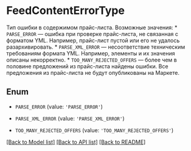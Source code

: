 # FeedContentErrorType

Тип ошибки в содержимом прайс-листа.  Возможные значения:  * `PARSE_ERROR` — ошибка при проверке прайс-листа, не связанная с форматом YML. Например, прайс-лист пустой или его не удалось разархивировать. * `PARSE_XML_ERROR` — несоответствие техническим требованиям формата YML. Например, элементы и их значения описаны некорректно. * `TOO_MANY_REJECTED_OFFERS` — более чем в половине предложений из прайс-листа найдены ошибки. Все предложения из прайс-листа не будут опубликованы на Маркете. 

## Enum

* `PARSE_ERROR` (value: `'PARSE_ERROR'`)

* `PARSE_XML_ERROR` (value: `'PARSE_XML_ERROR'`)

* `TOO_MANY_REJECTED_OFFERS` (value: `'TOO_MANY_REJECTED_OFFERS'`)

[[Back to Model list]](../README.md#documentation-for-models) [[Back to API list]](../README.md#documentation-for-api-endpoints) [[Back to README]](../README.md)


